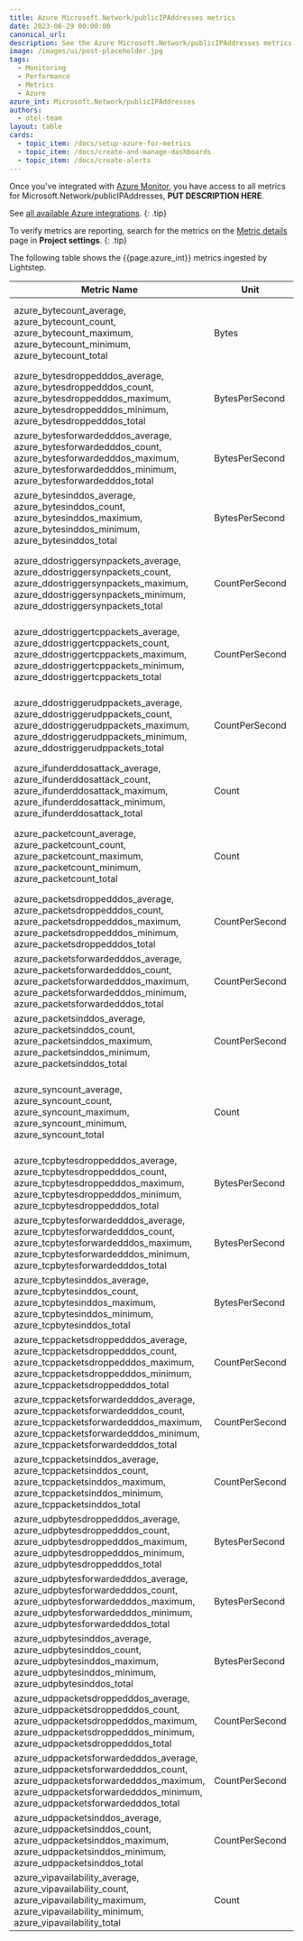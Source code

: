 ```yaml
---
title: Azure Microsoft.Network/publicIPAddresses metrics
date: 2023-06-29 00:00:00
canonical_url:
description: See the Azure Microsoft.Network/publicIPAddresses metrics ingested by Lightstep Observability
image: /images/ui/post-placeholder.jpg
tags:
  - Monitoring
  - Performance
  - Metrics
  - Azure
azure_int: Microsoft.Network/publicIPAddresses
authors:
  - otel-team
layout: table
cards:
  - topic_item: /docs/setup-azure-for-metrics
  - topic_item: /docs/create-and-manage-dashboards
  - topic_item: /docs/create-alerts
---
```

Once you've integrated with [Azure Monitor](/docs/setup-azure-for-metrics), you have access to all metrics for Microsoft.Network/publicIPAddresses, **PUT DESCRIPTION HERE**. 

See [all available Azure integrations](/docs/azure-metrics).
{: .tip}

To verify metrics are reporting, search for the metrics on the [Metric details](/docs/manage-metric-details) page in **Project settings**.
{: .tip}

The following table shows the {{page.azure_int}} metrics ingested by Lightstep.
<table class="table-aws">
<colgroup><col span="1" style="width: 35%;" /><col span="1" style="width: 15%;" /><col span="1" style="width: 35%;" /></colgroup>
  <thead>
    <th>Metric Name</th>
    <th>Unit</th>
    <th>Description</th>
  </thead>
  <tr>
    <td>azure_bytecount_average, azure_bytecount_count, azure_bytecount_maximum, azure_bytecount_minimum, azure_bytecount_total</td>
    <td>Bytes</td>
    <td>Total number of Bytes transmitted within time period</td>
  </tr>
  <tr>
    <td>azure_bytesdroppedddos_average, azure_bytesdroppedddos_count, azure_bytesdroppedddos_maximum, azure_bytesdroppedddos_minimum, azure_bytesdroppedddos_total</td>
    <td>BytesPerSecond</td>
    <td>Inbound bytes dropped DDoS</td>
  </tr>
  <tr>
    <td>azure_bytesforwardedddos_average, azure_bytesforwardedddos_count, azure_bytesforwardedddos_maximum, azure_bytesforwardedddos_minimum, azure_bytesforwardedddos_total</td>
    <td>BytesPerSecond</td>
    <td>Inbound bytes forwarded DDoS</td>
  </tr>
  <tr>
    <td>azure_bytesinddos_average, azure_bytesinddos_count, azure_bytesinddos_maximum, azure_bytesinddos_minimum, azure_bytesinddos_total</td>
    <td>BytesPerSecond</td>
    <td>Inbound bytes DDoS</td>
  </tr>
  <tr>
    <td>azure_ddostriggersynpackets_average, azure_ddostriggersynpackets_count, azure_ddostriggersynpackets_maximum, azure_ddostriggersynpackets_minimum, azure_ddostriggersynpackets_total</td>
    <td>CountPerSecond</td>
    <td>Inbound SYN packets to trigger DDoS mitigation</td>
  </tr>
  <tr>
    <td>azure_ddostriggertcppackets_average, azure_ddostriggertcppackets_count, azure_ddostriggertcppackets_maximum, azure_ddostriggertcppackets_minimum, azure_ddostriggertcppackets_total</td>
    <td>CountPerSecond</td>
    <td>Inbound TCP packets to trigger DDoS mitigation</td>
  </tr>
  <tr>
    <td>azure_ddostriggerudppackets_average, azure_ddostriggerudppackets_count, azure_ddostriggerudppackets_maximum, azure_ddostriggerudppackets_minimum, azure_ddostriggerudppackets_total</td>
    <td>CountPerSecond</td>
    <td>Inbound UDP packets to trigger DDoS mitigation</td>
  </tr>
  <tr>
    <td>azure_ifunderddosattack_average, azure_ifunderddosattack_count, azure_ifunderddosattack_maximum, azure_ifunderddosattack_minimum, azure_ifunderddosattack_total</td>
    <td>Count</td>
    <td>Under DDoS attack or not</td>
  </tr>
  <tr>
    <td>azure_packetcount_average, azure_packetcount_count, azure_packetcount_maximum, azure_packetcount_minimum, azure_packetcount_total</td>
    <td>Count</td>
    <td>Total number of Packets transmitted within time period</td>
  </tr>
  <tr>
    <td>azure_packetsdroppedddos_average, azure_packetsdroppedddos_count, azure_packetsdroppedddos_maximum, azure_packetsdroppedddos_minimum, azure_packetsdroppedddos_total</td>
    <td>CountPerSecond</td>
    <td>Inbound packets dropped DDoS</td>
  </tr>
  <tr>
    <td>azure_packetsforwardedddos_average, azure_packetsforwardedddos_count, azure_packetsforwardedddos_maximum, azure_packetsforwardedddos_minimum, azure_packetsforwardedddos_total</td>
    <td>CountPerSecond</td>
    <td>Inbound packets forwarded DDoS</td>
  </tr>
  <tr>
    <td>azure_packetsinddos_average, azure_packetsinddos_count, azure_packetsinddos_maximum, azure_packetsinddos_minimum, azure_packetsinddos_total</td>
    <td>CountPerSecond</td>
    <td>Inbound packets DDoS</td>
  </tr>
  <tr>
    <td>azure_syncount_average, azure_syncount_count, azure_syncount_maximum, azure_syncount_minimum, azure_syncount_total</td>
    <td>Count</td>
    <td>Total number of SYN Packets transmitted within time period</td>
  </tr>
  <tr>
    <td>azure_tcpbytesdroppedddos_average, azure_tcpbytesdroppedddos_count, azure_tcpbytesdroppedddos_maximum, azure_tcpbytesdroppedddos_minimum, azure_tcpbytesdroppedddos_total</td>
    <td>BytesPerSecond</td>
    <td>Inbound TCP bytes dropped DDoS</td>
  </tr>
  <tr>
    <td>azure_tcpbytesforwardedddos_average, azure_tcpbytesforwardedddos_count, azure_tcpbytesforwardedddos_maximum, azure_tcpbytesforwardedddos_minimum, azure_tcpbytesforwardedddos_total</td>
    <td>BytesPerSecond</td>
    <td>Inbound TCP bytes forwarded DDoS</td>
  </tr>
  <tr>
    <td>azure_tcpbytesinddos_average, azure_tcpbytesinddos_count, azure_tcpbytesinddos_maximum, azure_tcpbytesinddos_minimum, azure_tcpbytesinddos_total</td>
    <td>BytesPerSecond</td>
    <td>Inbound TCP bytes DDoS</td>
  </tr>
  <tr>
    <td>azure_tcppacketsdroppedddos_average, azure_tcppacketsdroppedddos_count, azure_tcppacketsdroppedddos_maximum, azure_tcppacketsdroppedddos_minimum, azure_tcppacketsdroppedddos_total</td>
    <td>CountPerSecond</td>
    <td>Inbound TCP packets dropped DDoS</td>
  </tr>
  <tr>
    <td>azure_tcppacketsforwardedddos_average, azure_tcppacketsforwardedddos_count, azure_tcppacketsforwardedddos_maximum, azure_tcppacketsforwardedddos_minimum, azure_tcppacketsforwardedddos_total</td>
    <td>CountPerSecond</td>
    <td>Inbound TCP packets forwarded DDoS</td>
  </tr>
  <tr>
    <td>azure_tcppacketsinddos_average, azure_tcppacketsinddos_count, azure_tcppacketsinddos_maximum, azure_tcppacketsinddos_minimum, azure_tcppacketsinddos_total</td>
    <td>CountPerSecond</td>
    <td>Inbound TCP packets DDoS</td>
  </tr>
  <tr>
    <td>azure_udpbytesdroppedddos_average, azure_udpbytesdroppedddos_count, azure_udpbytesdroppedddos_maximum, azure_udpbytesdroppedddos_minimum, azure_udpbytesdroppedddos_total</td>
    <td>BytesPerSecond</td>
    <td>Inbound UDP bytes dropped DDoS</td>
  </tr>
  <tr>
    <td>azure_udpbytesforwardedddos_average, azure_udpbytesforwardedddos_count, azure_udpbytesforwardedddos_maximum, azure_udpbytesforwardedddos_minimum, azure_udpbytesforwardedddos_total</td>
    <td>BytesPerSecond</td>
    <td>Inbound UDP bytes forwarded DDoS</td>
  </tr>
  <tr>
    <td>azure_udpbytesinddos_average, azure_udpbytesinddos_count, azure_udpbytesinddos_maximum, azure_udpbytesinddos_minimum, azure_udpbytesinddos_total</td>
    <td>BytesPerSecond</td>
    <td>Inbound UDP bytes DDoS</td>
  </tr>
  <tr>
    <td>azure_udppacketsdroppedddos_average, azure_udppacketsdroppedddos_count, azure_udppacketsdroppedddos_maximum, azure_udppacketsdroppedddos_minimum, azure_udppacketsdroppedddos_total</td>
    <td>CountPerSecond</td>
    <td>Inbound UDP packets dropped DDoS</td>
  </tr>
  <tr>
    <td>azure_udppacketsforwardedddos_average, azure_udppacketsforwardedddos_count, azure_udppacketsforwardedddos_maximum, azure_udppacketsforwardedddos_minimum, azure_udppacketsforwardedddos_total</td>
    <td>CountPerSecond</td>
    <td>Inbound UDP packets forwarded DDoS</td>
  </tr>
  <tr>
    <td>azure_udppacketsinddos_average, azure_udppacketsinddos_count, azure_udppacketsinddos_maximum, azure_udppacketsinddos_minimum, azure_udppacketsinddos_total</td>
    <td>CountPerSecond</td>
    <td>Inbound UDP packets DDoS</td>
  </tr>
  <tr>
    <td>azure_vipavailability_average, azure_vipavailability_count, azure_vipavailability_maximum, azure_vipavailability_minimum, azure_vipavailability_total</td>
    <td>Count</td>
    <td>Average IP Address availability per time duration</td>
  </tr>
</table>
